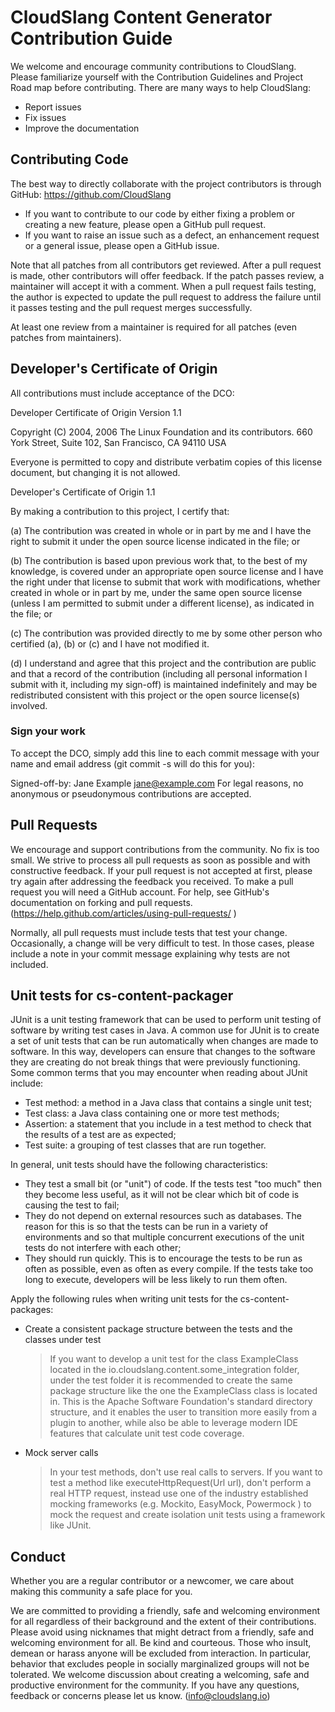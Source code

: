 # CloudSlang Content Generator Contribution Guide
We welcome and encourage community contributions to CloudSlang.
Please familiarize yourself with the Contribution Guidelines and Project Road map before contributing.
There are many ways to help CloudSlang:
* Report issues
* Fix issues
* Improve the documentation


## Contributing Code

The best way to directly collaborate with the project contributors is through GitHub: https://github.com/CloudSlang
* If you want to contribute to our code by either fixing a problem or creating a new feature, please open a GitHub pull request.
* If you want to raise an issue such as a defect, an enhancement request or a general issue, please open a GitHub issue.


Note that all patches from all contributors get reviewed.
After a pull request is made, other contributors will offer feedback. If the patch passes review, 
a maintainer will accept it with a comment.
When a pull request fails testing, the author is expected to update the pull request to address 
the failure until it passes testing and the pull request merges successfully.

At least one review from a maintainer is required for all patches (even patches from maintainers).


## Developer's Certificate of Origin

All contributions must include acceptance of the DCO:

Developer Certificate of Origin
Version 1.1

Copyright (C) 2004, 2006 The Linux Foundation and its contributors.
660 York Street, Suite 102,
San Francisco, CA 94110 USA

Everyone is permitted to copy and distribute verbatim copies of this
license document, but changing it is not allowed.


Developer's Certificate of Origin 1.1

By making a contribution to this project, I certify that:

(a) The contribution was created in whole or in part by me and I
    have the right to submit it under the open source license
    indicated in the file; or

(b) The contribution is based upon previous work that, to the best
    of my knowledge, is covered under an appropriate open source
    license and I have the right under that license to submit that
    work with modifications, whether created in whole or in part
    by me, under the same open source license (unless I am
    permitted to submit under a different license), as indicated
    in the file; or

(c) The contribution was provided directly to me by some other
    person who certified (a), (b) or (c) and I have not modified
    it.

(d) I understand and agree that this project and the contribution
    are public and that a record of the contribution (including all
    personal information I submit with it, including my sign-off) is
    maintained indefinitely and may be redistributed consistent with
    this project or the open source license(s) involved.

### Sign your work

To accept the DCO, simply add this line to each commit message with your name and email address (git commit -s will do this for you):

Signed-off-by: Jane Example <jane@example.com>
For legal reasons, no anonymous or pseudonymous contributions are accepted.

## Pull Requests
We encourage and support contributions from the community. No fix is too small. We strive to process all pull requests 
as soon as possible and with constructive feedback. If your pull request is not accepted at first, 
please try again after addressing the feedback you received.
To make a pull request you will need a GitHub account. For help, see GitHub's documentation on forking and pull requests. 
(https://help.github.com/articles/using-pull-requests/ )

Normally, all pull requests must include tests that test your change. Occasionally, a change will be very difficult to test.
 In those cases, please include a note in your commit message explaining why tests are not included.

## Unit tests for cs-content-packager

JUnit is a unit testing framework that can be used to perform unit testing of software by writing test cases in Java.
A common use for JUnit is to create a set of unit tests that can be run automatically when changes are made to software.
In this way, developers can ensure that changes to the software they are creating do not break things that were
previously functioning. Some common terms that you may encounter when reading about JUnit include:
  - Test method: a method in a Java class that contains a single unit test;
  - Test class: a Java class containing one or more test methods;
  - Assertion: a statement that you include in a test method to check that the results of a test are as expected;
  - Test suite: a grouping of test classes that are run together.

In general, unit tests should have the following characteristics:
  - They test a small bit (or "unit") of code. If the tests test "too much" then they become less useful, as it will not
  be clear which bit of code is causing the test to fail;
  - They do not depend on external resources such as databases. The reason for this is so that the tests can be run in a
  variety of environments and so that multiple concurrent executions of the unit tests do not interfere with each other;
  - They should run quickly. This is to encourage the tests to be run as often as possible, even as often as every
  compile. If the tests take too long to execute, developers will be less likely to run them often.

Apply the following rules when writing unit tests for the cs-content-packages:
  - Create a consistent package structure between the tests and the classes under test
    > If you want to develop a unit test for the class ExampleClass located in the io.cloudslang.content.some_integration
    folder, under the test folder it is recommended to create the same package structure like the one the ExampleClass
    class is located in.
    > This is the Apache Software Foundation's standard directory structure, and it enables the user to transition more
    easily from a plugin to another, while also be able to leverage modern IDE features that calculate unit test code
    coverage.

  - Mock server calls
    > In your test methods, don't use real calls to servers. If you want to test a method like executeHttpRequest(Url url),
    don't perform a real HTTP request, instead use one of the industry established mocking frameworks
    (e.g. Mockito, EasyMock, Powermock ) to mock the request and create isolation unit tests using a framework like JUnit.

## Conduct

Whether you are a regular contributor or a newcomer, we care about making this community a safe place for you.

We are committed to providing a friendly, safe and welcoming environment for all regardless of their background and the 
extent of their contributions.
Please avoid using nicknames that might detract from a friendly, safe and welcoming environment for all.
Be kind and courteous.
Those who insult, demean or harass anyone will be excluded from interaction. In particular, behavior that excludes people 
in socially marginalized groups will not be tolerated.
We welcome discussion about creating a welcoming, safe and productive environment for the community. If you have any questions, 
feedback or concerns please let us know. (info@cloudslang.io)

